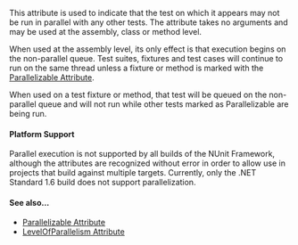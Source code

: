 This attribute is used to indicate that the test on which it appears may not be run in parallel with any other tests. The attribute takes no arguments and may be used at the assembly, class or method level.

When used at the assembly level, its only effect is that execution begins on the non-parallel queue. Test suites, fixtures and test cases will continue to run on the same thread unless a fixture or method is marked with the [Parallelizable Attribute](Parallelizable.md).

When used on a test fixture or method, that test will be queued on the non-parallel queue and will not run while other tests marked as Parallelizable are being run.

#### Platform Support

Parallel execution is not supported by all builds of the NUnit Framework, although the attributes are recognized without error in order to allow use in projects that build against multiple targets. Currently, only the .NET Standard 1.6 build does not support parallelization.

#### See also...
 * [Parallelizable Attribute](Parallelizable.md)
 * [LevelOfParallelism Attribute](LevelOfParallelism.md)

